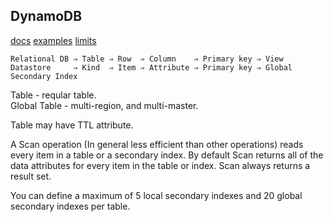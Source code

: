 DynamoDB
-

[docs](https://docs.aws.amazon.com/dynamodb/?id=docs_gateway)
[examples](https://docs.aws.amazon.com/sdk-for-go/v1/developer-guide/using-dynamodb-with-go-sdk.html)
[limits](https://docs.aws.amazon.com/amazondynamodb/latest/developerguide/Limits.html)

````
Relational DB ⇒ Table ⇒ Row  ⇒ Column    ⇒ Primary key ⇒ View
Datastore     ⇒ Kind  ⇒ Item ⇒ Attribute ⇒ Primary key ⇒ Global Secondary Index
````

Table - reqular table.
<br>Global Table - multi-region, and multi-master.

Table may have TTL attribute.

A Scan operation (In general less efficient than other operations)
reads every item in a table or a secondary index.
By default Scan returns all of the data attributes for every item in the table or index.
Scan always returns a result set.

You can define a maximum of 5 local secondary indexes
and 20 global secondary indexes per table.
